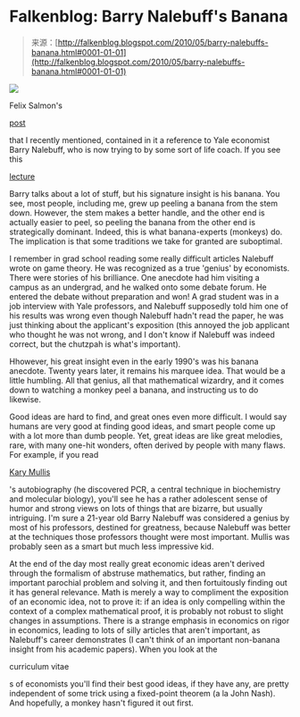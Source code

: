 <!--yml
category: 未分类
date: 2024-05-12 21:32:39
-->

# Falkenblog: Barry Nalebuff's Banana

> 来源：[http://falkenblog.blogspot.com/2010/05/barry-nalebuffs-banana.html#0001-01-01](http://falkenblog.blogspot.com/2010/05/barry-nalebuffs-banana.html#0001-01-01)

[![](img/198a47f22b32123ebb363b6419241a4b.png)](https://blogger.googleusercontent.com/img/b/R29vZ2xl/AVvXsEhJcoUEbpmQSCRdB-w8D5mB3UWfmLoQjJPQoaema0Mr1IAG-31tkTU4vns40s6X0JNjJMdi0duQccUbsU_6Y93zXGiBBIYCF1XlBhnrkMcuwoPODJ2_bs-KemzNPYuTzt4ICw_gGg/s1600/nalebuff.jpg)

Felix Salmon's

[post](http://blogs.reuters.com/felix-salmon/2010/05/10/why-volatility-means-you-should-sell-stocks/)

that I recently mentioned, contained in it a reference to Yale economist Barry Nalebuff, who is now trying to by some sort of life coach. If you see this

[lecture](http://www.google.com/imgres?imgurl=http://academicearth.org/img/lectures/AEaccount5-YaleNalebuffShortened483-180.jpg&imgrefurl=http://academicearth.org/speakers/barry-nalebuff&h=239&w=359&sz=95&tbnid=gS1UQ62T3bikRM:&tbnh=81&tbnw=121&prev=/images%3Fq%3Dbarry%2Bnalebuff&usg=__sUHQ9eAD2zOnaT-0hSE4SjSZS2s=&ei=GOTzS_7BNYO8NpSb0awO&sa=X&oi=image_result&resnum=10&ct=image&ved=0CDQQ9QEwCQ)

Barry talks about a lot of stuff, but his signature insight is his banana. You see, most people, including me, grew up peeling a banana from the stem down. However, the stem makes a better handle, and the other end is actually easier to peel, so peeling the banana from the other end is strategically dominant. Indeed, this is what banana-experts (monkeys) do. The implication is that some traditions we take for granted are suboptimal.

I remember in grad school reading some really difficult articles Nalebuff wrote on game theory. He was recognized as a true 'genius' by economists. There were stories of his brilliance. One anecdote had him visiting a campus as an undergrad, and he walked onto some debate forum. He entered the debate without preparation and won! A grad student was in a job interview with Yale professors, and Nalebuff supposedly told him one of his results was wrong even though Nalebuff hadn't read the paper, he was just thinking about the applicant's exposition (this annoyed the job applicant who thought he was not wrong, and I don't know if Nalebuff was indeed correct, but the chutzpah is what's important).

Hhowever, his great insight even in the early 1990's was his banana anecdote. Twenty years later, it remains his marquee idea. That would be a little humbling. All that genius, all that mathematical wizardry, and it comes down to watching a monkey peel a banana, and instructing us to do likewise.

Good ideas are hard to find, and great ones even more difficult. I would say humans are very good at finding good ideas, and smart people come up with a lot more than dumb people. Yet, great ideas are like great melodies, rare, with many one-hit wonders, often derived by people with many flaws. For example, if you read

[Kary Mullis](http://en.wikipedia.org/wiki/Kary_Mullis)

's autobiography (he discovered PCR, a central technique in biochemistry and molecular biology), you'll see he has a rather adolescent sense of humor and strong views on lots of things that are bizarre, but usually intriguing. I'm sure a 21-year old Barry Nalebuff was considered a genius by most of his professors, destined for greatness, because Nalebuff was better at the techniques those professors thought were most important. Mullis was probably seen as a smart but much less impressive kid.

At the end of the day most really great economic ideas aren't derived through the formalism of abstruse mathematics, but rather, finding an important parochial problem and solving it, and then fortuitously finding out it has general relevance. Math is merely a way to compliment the exposition of an economic idea, not to prove it: if an idea is only compelling within the context of a complex mathematical proof, it is probably not robust to slight changes in assumptions. There is a strange emphasis in economics on rigor in economics, leading to lots of silly articles that aren't important, as Nalebuff's career demonstrates (I can't think of an important non-banana insight from his academic papers). When you look at the

curriculum vitae

s of economists you'll find their best good ideas, if they have any, are pretty independent of some trick using a fixed-point theorem (a la John Nash). And hopefully, a monkey hasn't figured it out first.
